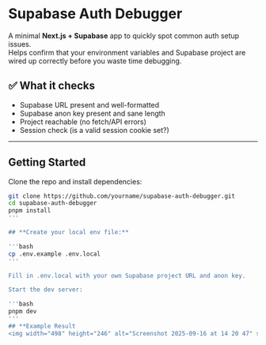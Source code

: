 # Supabase Auth Debugger

A minimal **Next.js + Supabase** app to quickly spot common auth setup issues.  
Helps confirm that your environment variables and Supabase project are wired up correctly before you waste time debugging.  

## ✅ What it checks
- Supabase URL present and well-formatted  
- Supabase anon key present and sane length  
- Project reachable (no fetch/API errors)  
- Session check (is a valid session cookie set?)  

---

## Getting Started

Clone the repo and install dependencies:

```bash
git clone https://github.com/yourname/supabase-auth-debugger.git
cd supabase-auth-debugger
pnpm install
'''

## **Create your local env file:**

'''bash
cp .env.example .env.local
'''

Fill in .env.local with your own Supabase project URL and anon key.

Start the dev server:

'''bash
pnpm dev
'''
## **Example Result
<img width="498" height="246" alt="Screenshot 2025-09-16 at 14 20 47" src="https://github.com/user-attachments/assets/38da31ab-27ff-48e4-8b95-30bb910b59af" />

